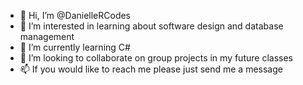 - 👋 Hi, I’m @DanielleRCodes
- 👀 I’m interested in learning about software design and database management
- 🌱 I’m currently learning C#
- 💞️ I’m looking to collaborate on group projects in my future classes
- 📫 If you would like to reach me please just send me a message

<!---
DanielleRCodes/DanielleRCodes is a ✨ special ✨ repository because its `README.md` (this file) appears on your GitHub profile.
You can click the Preview link to take a look at your changes.
--->
